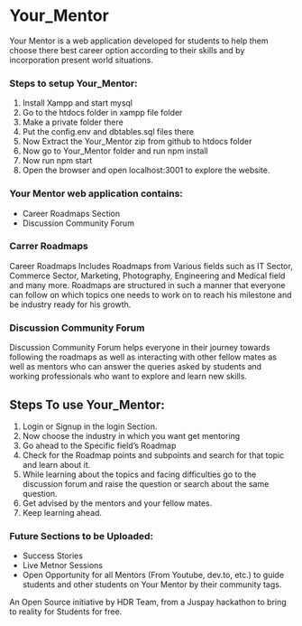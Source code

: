 # Your_Mentor #
Your Mentor is a web application developed for students to help them choose there best career option according to their skills and by incorporation present world situations.

### Steps to setup Your_Mentor: ###
1. Install Xampp and start mysql
2. Go to the htdocs folder in xampp file folder
3. Make a private folder there
4. Put the config.env and dbtables.sql files there
5. Now Extract the Your_Mentor zip from github to htdocs folder
6. Now go to Your_Mentor folder and run npm install
7. Now run npm start
8. Open the browser and open localhost:3001 to explore the website.

### Your Mentor web application contains: ###
* Career Roadmaps Section
* Discussion Community Forum

### Carrer Roadmaps ###
Career Roadmaps Includes Roadmaps from Various fields such as IT Sector, Commerce Sector, Marketing, Photography, Engineering and Medical field and many more.
Roadmaps are structured in such a manner that everyone can follow on which topics one needs to work on to reach his milestone and be industry ready for his growth.

### Discussion Community Forum ###
Discussion Community Forum helps everyone in their journey towards following the roadmaps as well as interacting with other fellow mates as well as mentors who can answer the queries asked by students and working professionals who want to explore and learn new skills.

## Steps To use Your_Mentor: ##
1. Login or Signup in the login Section.
2. Now choose the industry in which you want get mentoring
3. Go ahead to the Specific field’s Roadmap
4. Check for the Roadmap points and subpoints and search for that topic and learn about it.
5. While learning about the topics and facing difficulties go to the discussion forum and raise the question or search about the same question.
6. Get advised by the mentors and your fellow mates.
7. Keep learning ahead.

### Future Sections to be Uploaded: ###
* Success Stories
* Live Metnor Sessions
* Open Opportunity for all Mentors (From Youtube, dev.to, etc.) to guide students and other students on Your Mentor by their community tags.

An Open Source initiative by HDR Team, from a Juspay hackathon to bring to reality for Students for free.
